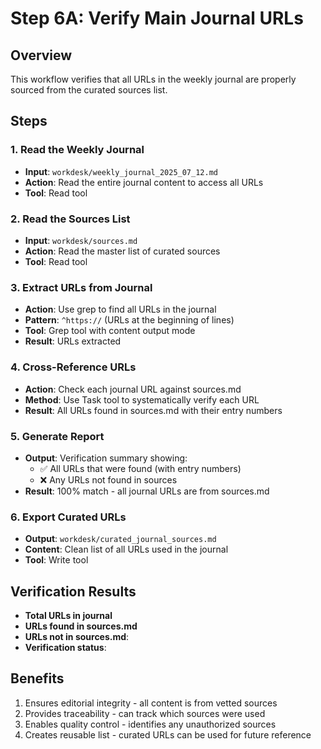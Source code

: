# Step 6A: Verify Main Journal URLs

## Overview

This workflow verifies that all URLs in the weekly journal are properly sourced from the curated sources list.

## Steps

### 1. Read the Weekly Journal

- **Input**: `workdesk/weekly_journal_2025_07_12.md`
- **Action**: Read the entire journal content to access all URLs
- **Tool**: Read tool

### 2. Read the Sources List

- **Input**: `workdesk/sources.md`
- **Action**: Read the master list of curated sources
- **Tool**: Read tool

### 3. Extract URLs from Journal

- **Action**: Use grep to find all URLs in the journal
- **Pattern**: `^https://` (URLs at the beginning of lines)
- **Tool**: Grep tool with content output mode
- **Result**: URLs extracted

### 4. Cross-Reference URLs

- **Action**: Check each journal URL against sources.md
- **Method**: Use Task tool to systematically verify each URL
- **Result**: All URLs found in sources.md with their entry numbers

### 5. Generate Report

- **Output**: Verification summary showing:
  - ✅ All URLs that were found (with entry numbers)
  - ❌ Any URLs not found in sources
- **Result**: 100% match - all journal URLs are from sources.md

### 6. Export Curated URLs

- **Output**: `workdesk/curated_journal_sources.md`
- **Content**: Clean list of all URLs used in the journal
- **Tool**: Write tool

## Verification Results

- **Total URLs in journal**
- **URLs found in sources.md**
- **URLs not in sources.md**:
- **Verification status**:

## Benefits

1. Ensures editorial integrity - all content is from vetted sources
2. Provides traceability - can track which sources were used
3. Enables quality control - identifies any unauthorized sources
4. Creates reusable list - curated URLs can be used for future reference
